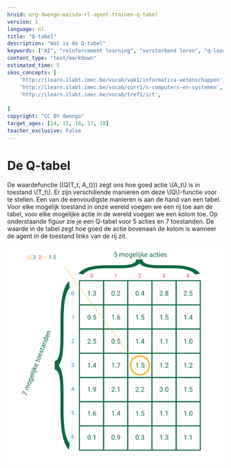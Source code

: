 ```yaml
---
hruid: org-dwengo-waisda-rl-agent-trainen-q-tabel
version: 1
language: nl
title: "Q-tabel"
description: "Wat is de Q-tabel"
keywords: ["AI", "reïnforcement learning", "versterkend leren", "q-learning", "q-tabel"]
content_type: "text/markdown"
estimated_time: 5
skos_concepts: [
    'http://ilearn.ilabt.imec.be/vocab/vak1/informatica-wetenschappen', 
    'http://ilearn.ilabt.imec.be/vocab/curr1/s-computers-en-systemen',
    'http://ilearn.ilabt.imec.be/vocab/tref1/ict',

]
copyright: "CC BY dwengo"
target_ages: [14, 15, 16, 17, 18]
teacher_exclusive: False
---
```


# De Q-tabel

De waardefunctie \((Q(T_t, A_t)\)) zegt ons hoe goed actie \\(A_t\\) is in toestand \\(T_t\\). Er zijn verschillende manieren om deze \\(Q\\)-functie voor te stellen. Een van de eenvoudigste manieren is aan de hand van een tabel. Voor elke mogelijk toestand in onze wereld voegen we een rij toe aan de tabel, voor elke mogelijke actie in de wereld voegen we een kolom toe. Op onderstaande figuur zie je een Q-tabel voor 5 acties en 7 toestanden. De waarde in de tabel zegt hoe goed de actie bovenaan de kolom is wanneer de agent in de toestand links van de rij zit.

![](img/q_table_example.png)

 